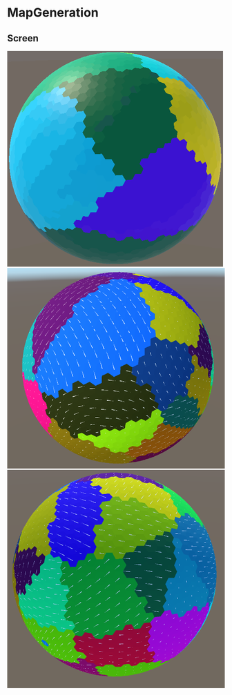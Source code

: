# MapGeneration
## Screen
![](https://github.com/QuentinLadoire/MapGeneration/blob/main/Screens/TectonicPlatesVoronoiGeneration.gif)
![](https://github.com/QuentinLadoire/MapGeneration/blob/main/Screens/PlateMovement_00.PNG)
![](https://github.com/QuentinLadoire/MapGeneration/blob/main/Screens/PlateMovement_01.PNG)
